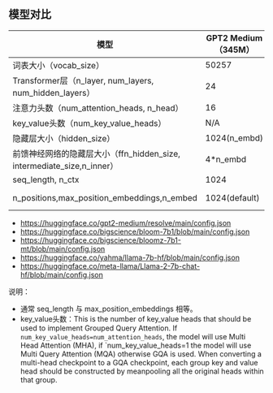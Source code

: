 





## 模型对比


| 模型    | GPT2 Medium（345M）          | Bloom-7b1 | LLaMA-7B      | LLaMA2-7B       |
| ---- | ---------- | ----- | ------------------- | ----------- |
| 词表大小（vocab_size）  | 50257     |  250880 |  32000 |   32000    |
| Transformer层（n_layer, num_layers, num_hidden_layers）  | 24     | 30  | 32  |    32   |
| 注意力头数（num_attention_heads, n_head） | 16      | 32  | 32 |   32       |
| key_value头数（num_key_value_heads） | N/A       | N/A   | N/A  |   N/A        |
| 隐藏层大小（hidden_size）  | 1024(n_embd)      |  4096(n_embed) | 4096  |     4096      |
| 前馈神经网络的隐藏层大小（ffn_hidden_size, intermediate_size,n_inner） | 4*n_embd  | 4 * hidden_size    | 11008 |   11008       |
| seq_length, n_ctx      | 1024      | 2048  | 2048(max_position_embeddings)    |   2048(max_position_embeddings)         |
| n_positions,max_position_embeddings,n_embed      | 1024(default)      |  2048(4096,bloomz-7b1-hf)  | 2048 |   2048(4096,llama2-chat-hf)       |



- https://huggingface.co/gpt2-medium/resolve/main/config.json
- https://huggingface.co/bigscience/bloom-7b1/blob/main/config.json
- https://huggingface.co/bigscience/bloomz-7b1-mt/blob/main/config.json
- https://huggingface.co/yahma/llama-7b-hf/blob/main/config.json
- https://huggingface.co/meta-llama/Llama-2-7b-chat-hf/blob/main/config.json

说明：
- 通常 seq_length 与 max_position_embeddings 相等。
- key_value头数：This is the number of key_value heads that should be used to implement Grouped Query Attention. If
`num_key_value_heads=num_attention_heads`, the model will use Multi Head Attention (MHA), if
`num_key_value_heads=1 the model will use Multi Query Attention (MQA) otherwise GQA is used. When
converting a multi-head checkpoint to a GQA checkpoint, each group key and value head should be constructed
by meanpooling all the original heads within that group.






